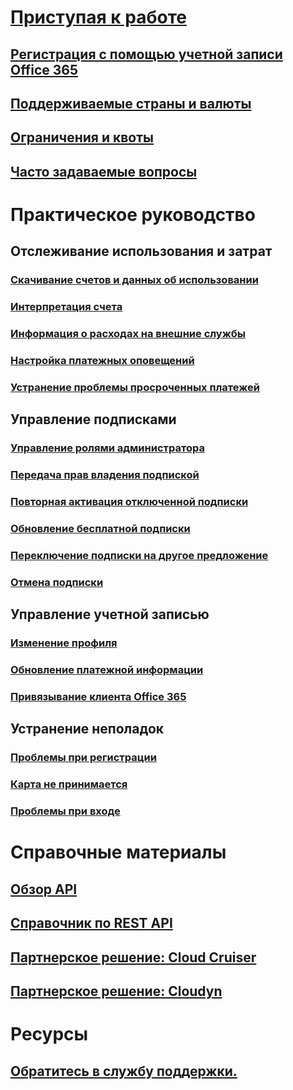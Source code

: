 # [Приступая к работе](billing-getting-started.md)
## [Регистрация с помощью учетной записи Office 365](../billing-use-existing-office-365-account-azure-subscription.md)
## [Поддерживаемые страны и валюты](../billing-countries-and-currencies.md)
## [Ограничения и квоты](../azure-subscription-service-limits.md)
## [Часто задаваемые вопросы](../billing-subscription-faq.md)
# Практическое руководство
## Отслеживание использования и затрат
### [Скачивание счетов и данных об использовании](../billing-download-azure-invoice-daily-usage-date.md)
### [Интерпретация счета](billing-understand-your-bill.md)
### [Информация о расходах на внешние службы](../billing-understand-your-azure-marketplace-charges.md)
### [Настройка платежных оповещений](../billing-set-up-alerts.md)
### [Устранение проблемы просроченных платежей](../billing-azure-subscription-past-due-balance.md)
## Управление подписками
### [Управление ролями администратора](../billing-add-change-azure-subscription-administrator.md)
### [Передача прав владения подпиской](../billing-subscription-transfer.md)
### [Повторная активация отключенной подписки](../billing-subscription-become-disable.md)
### [Обновление бесплатной подписки](../billing-upgrade-azure-subscription.md)
### [Переключение подписки на другое предложение](../billing-how-to-switch-azure-offer.md)
### [Отмена подписки](../billing-how-to-cancel-azure-subscription.md)
## Управление учетной записью
### [Изменение профиля](../billing-how-to-change-azure-account-profile.md)
### [Обновление платежной информации](../billing-how-to-change-credit-card.md)
### [Привязывание клиента Office 365](../billing-add-office-365-tenant-to-azure-subscription.md)
## Устранение неполадок
### [Проблемы при регистрации](../billing-troubleshoot-azure-sign-up-issues.md)
### [Карта не принимается](../billing-credit-card-fails-during-azure-sign-up.md)
### [Проблемы при входе](../billing-cannot-login-subscription.md)

# Справочные материалы
## [Обзор API](../billing-usage-rate-card-overview.md)
## [Справочник по REST API](https://msdn.microsoft.com/en-us/library/azure/1ea5b323-54bb-423d-916f-190de96c6a3c)
## [Партнерское решение: Cloud Cruiser](../billing-usage-rate-card-partner-solution-cloudcruiser.md)
## [Партнерское решение: Cloudyn](../billing-usage-rate-card-partner-solution-cloudyn.md)

# Ресурсы
## [Обратитесь в службу поддержки.](../billing-how-to-create-billing-support-ticket.md)

<!--HONumber=Jan17_HO1-->


